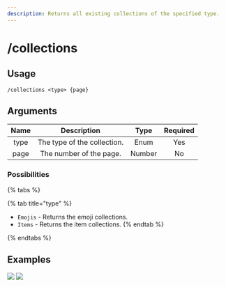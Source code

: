 ```yaml
---
description: Returns all existing collections of the specified type.
---
```


# /collections

## Usage

```
/collections <type> {page}
```

## Arguments

| Name | Description                 | Type   | Required |
| :--: | :-------------------------: | :----: | :------: |
| type | The type of the collection. | Enum   | Yes      |
| page | The number of the page.     | Number | No       |

### Possibilities

{% tabs %}

{% tab title="type" %}
- `Emojis` - Returns the emoji collections.
- `Items` - Returns the item collections.
{% endtab %}

{% endtabs %}

## Examples

![](https://github.com/xNickyDev/Forkman/assets/111157596/4d44a626-0807-40ed-89b6-761a7b55d6c2)
![](https://github.com/xNickyDev/Forkman/assets/111157596/18013153-5716-49dd-bf75-31292e0363ce)
